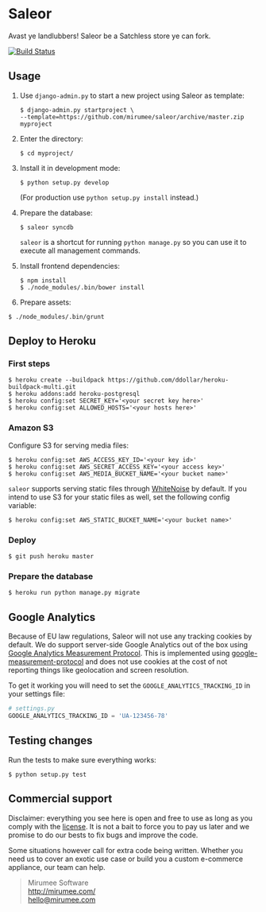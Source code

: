 Saleor
======

Avast ye landlubbers! Saleor be a Satchless store ye can fork.

[![Build Status](https://travis-ci.org/mirumee/saleor.png?branch=master)](https://travis-ci.org/mirumee/saleor)


Usage
-----

1. Use `django-admin.py` to start a new project using Saleor as template:

   ```
   $ django-admin.py startproject \
   --template=https://github.com/mirumee/saleor/archive/master.zip myproject
   ```
2. Enter the directory:

   ```
   $ cd myproject/
   ```
3. Install it in development mode:

   ```
   $ python setup.py develop
   ```
   (For production use `python setup.py install` instead.)
4. Prepare the database:

   ```
   $ saleor syncdb
   ```

   `saleor` is a shortcut for running `python manage.py` so you can use it to execute all management commands.

5. Install frontend dependencies:

   ```
   $ npm install
   $ ./node_modules/.bin/bower install 
   ```
   
6. Prepare assets:

  ```
  $ ./node_modules/.bin/grunt
  ```
 

## Deploy to Heroku

### First steps

    $ heroku create --buildpack https://github.com/ddollar/heroku-buildpack-multi.git
    $ heroku addons:add heroku-postgresql
    $ heroku config:set SECRET_KEY='<your secret key here>'
    $ heroku config:set ALLOWED_HOSTS='<your hosts here>'

### Amazon S3

Configure S3 for serving media files:

    $ heroku config:set AWS_ACCESS_KEY_ID='<your key id>'
    $ heroku config:set AWS_SECRET_ACCESS_KEY='<your access key>'
    $ heroku config:set AWS_MEDIA_BUCKET_NAME='<your bucket name>'

`saleor` supports serving static files through [WhiteNoise](https://warehouse.python.org/project/whitenoise/) by default. 
If you intend to use S3 for your static files as well, set the following config variable:
    
    $ heroku config:set AWS_STATIC_BUCKET_NAME='<your bucket name>'


### Deploy

    $ git push heroku master
    
### Prepare the database
    
    $ heroku run python manage.py migrate
  
    

Google Analytics
----------------

Because of EU law regulations, Saleor will not use any tracking cookies by default. We do support server-side Google Analytics out of the box using [Google Analytics Measurement Protocol](https://developers.google.com/analytics/devguides/collection/protocol/v1/). This is implemented using [google-measurement-protocol](https://pypi.python.org/pypi/google-measurement-protocol) and does not use cookies at the cost of not reporting things like geolocation and screen resolution.

To get it working you will need to set the `GOOGLE_ANALYTICS_TRACKING_ID` in your settings file:

```python
# settings.py
GOOGLE_ANALYTICS_TRACKING_ID = 'UA-123456-78'
```


Testing changes
---------------

Run the tests to make sure everything works:

```
$ python setup.py test
```


Commercial support
------------------

Disclaimer: everything you see here is open and free to use as long as you comply with the [license](LICENSE). It is not a bait to force you to pay us later and we promise to do our bests to fix bugs and improve the code.

Some situations however call for extra code being written. Whether you need us to cover an exotic use case or build you a custom e-commerce appliance, our team can help.

> Mirumee Software  
> http://mirumee.com/  
> hello@mirumee.com
